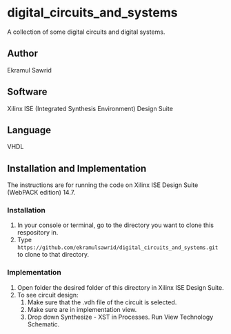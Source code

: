 # digital_circuits_and_systems

A collection of some digital circuits and digital systems.

## Author

Ekramul Sawrid

## Software

Xilinx ISE (Integrated Synthesis Environment) Design Suite

## Language 

VHDL

## Installation and Implementation

The instructions are for running the code on Xilinx ISE Design Suite (WebPACK edition) 14.7.

### Installation  

1) In your console or terminal, go to the directory you want to clone this respository in. 
2) Type `https://github.com/ekramulsawrid/digital_circuits_and_systems.git` to clone to that directory.

### Implementation

1) Open folder the desired folder of this directory in Xilinx ISE Design Suite.
2) To see circuit design:
    1) Make sure that the .vdh file of the circuit is selected.
    2) Make sure are in implementation view.
    3) Drop down Synthesize - XST in Processes. Run View Technology Schematic.
